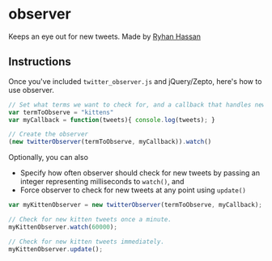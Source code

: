 observer
========

Keeps an eye out for new tweets. Made by [Ryhan Hassan](https://github.com/ryhan 'Ryhan Hassan')

## Instructions

Once you've included `twitter_observer.js` and jQuery/Zepto, here's how to use observer.

```javascript
// Set what terms we want to check for, and a callback that handles new tweets.
var termToObserve = "kittens"
var myCallback = function(tweets){ console.log(tweets); }

// Create the observer
(new twitterObserver(termToObserve, myCallback)).watch()
```

Optionally, you can also 

- Specify how often observer should check for new tweets by passing an integer representing milliseconds to `watch()`, and
- Force observer to check for new tweets at any point using `update()`

```javascript
var myKittenObserver = new twitterObserver(termToObserve, myCallback);

// Check for new kitten tweets once a minute.
myKittenObserver.watch(60000);

// Check for new kitten tweets immediately.
myKittenObserver.update();
```